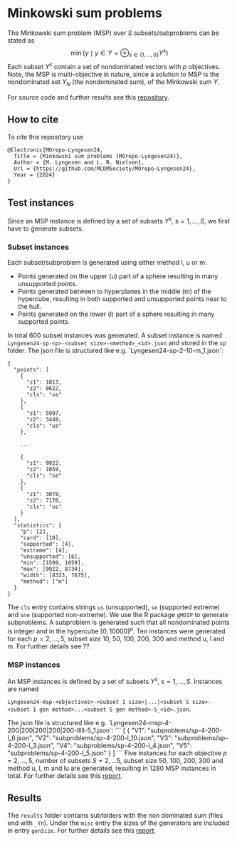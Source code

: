 # Minkowski sum problems 

The Minkowski sum problem (MSP) over $S$ subsets/subproblems can be stated as 
$$\min\{y \mid y \in Y = \oplus_{s \in \{1,\ldots,S\}} Y^s  \}$$
Each subset $Y^s$ contain a set of nondominated vectors with $p$ objectives.
Note, the MSP is multi-objective in nature, since a solution to MSP is the nondominated set $Y_N$
(the nondominated sum), of the Minkowski sum $Y$. 

For source code and further results see this [repository](https://github.com/lyngesen/minkowski_theory).

## How to cite

To cite this repository use 

```
@Electronic{MOrepo-Lyngesen24,
  Title = {Minkowski sum problems (MOrepo-Lyngesen24)},
  Author = {M. Lyngesen and L. R. Nielsen},
  Url = {https://github.com/MCDMSociety/MOrepo-Lyngesen24},
  Year = {2024}
}
```


## Test instances

Since an MSP instance is defined by a set of subsets $Y^s$, $s = 1,\ldots,S$, we first have to 
generate subsets.

### Subset instances

Each  subset/subproblem is generated using either method l, u or m:

  - Points generated on the upper (u) part of a sphere resulting in many unsupported points.
  - Points generated between to hyperplanes in the middle (m) of the hypercube, resulting in both 
    supported and unsupported points near to the hull.
  - Points generated on the lower (l) part of a sphere resulting in many supported points.

In total 600 subset instances was generated. A subset instance is named `Lyngesen24-sp-<p>-<subset
size>-<method>_<id>.json` and stored in the `sp` folder. The json file is structured like
e.g. ´Lyngesen24-sp-2-10-m_1.json`:
```
{
  "points": [
    {
      "z1": 1813,
      "z2": 8622,
      "cls": "us"
    },
    {
      "z1": 5997,
      "z2": 3449,
      "cls": "us"
    },

    ...

    {
      "z1": 9922,
      "z2": 1059,
      "cls": "se"
    },
    {
      "z1": 3078,
      "z2": 7170,
      "cls": "us"
    }
  ],
  "statistics": {
    "p": [2],
    "card": [10],
    "supported": [4],
    "extreme": [4],
    "unsupported": [6],
    "min": [1599, 1059],
    "max": [9922, 8734],
    "width": [8323, 7675],
    "method": ["m"]
  }
}
```
The `cls` entry contains strings `us` (unsupported), `se` (supported extreme) and `sne` (supported
non-extreme). We use the R package `gMOIP` to generate subproblems. A subproblem is generated such
that all nondominated points is integer and in the hypercube $[0, 10000]^p$. Ten instances were
generated for each $p=2,\ldots, 5$, subset size 10, 50, 100, 200, 300 and method u, l and m. For
further details see ??.


### MSP instances

An MSP instances is defined by a set of subsets $Y^s$, $s = 1,\ldots,S$. Instances are named 

`Lyngesen24-msp-<objectives>-<subset 1 size>|...|<subset S size>-<subset 1 gen method>...<subset S gen method>-S_<id>.json`. 

The json file is structured like e.g. ´Lyngesen24-msp-4-200|200|200|200|200-lllll-5_1.json`:
´´´
[
  {
    "V1": "subproblems/sp-4-200-l_6.json",
    "V2": "subproblems/sp-4-200-l_10.json",
    "V3": "subproblems/sp-4-200-l_3.json",
    "V4": "subproblems/sp-4-200-l_4.json",
    "V5": "subproblems/sp-4-200-l_5.json"
  }
]
´´´
Five instances for each objective $p=2,\ldots, 5$, number of subsets $S = 2, \ldots 5$, subset size 
50, 100, 200, 300 and method u, l, m and lu are generated, resulting in 1280 MSP instances in 
total. For further details see this [report](https://mcdmsociety.github.io/MOrepo-Lyngesen24/msp-gen.html). 


## Results 

The `results` folder contains subfolders with the non dominated sum (files end with `_Yn`). Under
the `misc` entry the sizes of the generators are included in entry `genSize`. For further details 
see this [report](https://mcdmsociety.github.io/MOrepo-Lyngesen24/results.html). 





